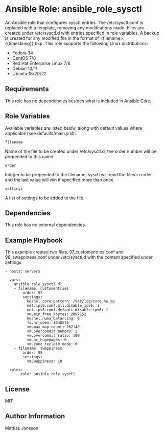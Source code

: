Ansible Role: ansible_role_sysctl
=========

An Ansible role that configures sysctl entries. The /etc/sysctl.conf is replaced with a template, removing any modifcations made. Files are created under /etc/sysctl.d with entries specified in role variables. A backup is created for any modified file in the format of \<filename\>.{{timestamp}}.bkp.
This role supports the following Linux distributions:

<ul>
<li>Fedora 34
<li>CentOS 7/8
<li>Red Hat Enterprise Linux 7/8
<li>Debian 10/11
<li>Ubuntu 18/20/22
</ul>

Requirements
------------

This role has no dependencies besides what is included in Ansible Core.

Role Variables
--------------

Available variables are listed below, along with default values where applicable (see defaults/main.yml):

    filename

Name of the file to be created under /etc/sysctl.d, the order number will be prepended to this name. 

    order

Integer to be prepended to the filename, sysctl will read the files in order and the last value will win if specified more than once. 

    settings

A list of settings to be added to the file.

Dependencies
------------

This role has no external dependencies.

Example Playbook
----------------

This example created two files, 97_customentries.conf and 98_swappiness.conf under /etc/sysctl.d with the content specified under settings.

    - hosts: servers

      vars:
        ansible_role_sysctl_d:
        - filename: customentries
            order: 97
            settings:
              kernel.core_pattern: /var/log/core.%e.%p
              net.ipv6.conf.all.disable_ipv6: 1
              net.ipv6.conf.default.disable_ipv6: 1
              vm.min_free_kbytes: 2097152
              kernel.numa_balancing: 0
              fs.nr_open: 1048576
              vm.max_map_count: 262140
              vm.overcommit_memory: 2
              vm.overcommit_ratio: 100
              vm.nr_hugepages: 0
              vm.zone_reclaim_mode: 0
        - filename: swappiness
            order: 98
            settings:
              vm.wappiness: 10

      roles:
         - role: ansible_role_sysctl

License
-------

MIT

Author Information
------------------

Mattias Jonsson